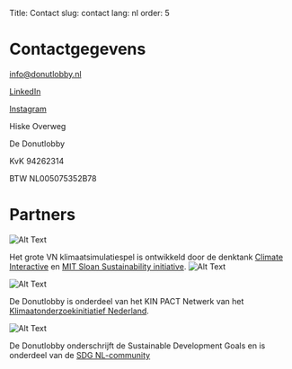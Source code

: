Title: Contact
slug: contact
lang: nl
order: 5

# Contactgegevens

[info@donutlobby.nl](mailto:info@donutlobby.nl)

[LinkedIn](https://www.linkedin.com/company/104477035/)

[Instagram](https://www.instagram.com/donutlobby/)

Hiske Overweg

De Donutlobby

KvK 94262314

BTW NL005075352B78

# Partners

![Alt Text]({static}/images/ci.png)

Het grote VN klimaatsimulatiespel is ontwikkeld door de denktank [Climate Interactive](https://climateinteractive.org) en [MIT Sloan Sustainability initiative](https://mitsloan.mit.edu/sustainability-initiative/welcome).
![Alt Text]({static}/images/mit.png)

![Alt Text]({static}/images/kin.svg)

De Donutlobby is onderdeel van het KIN PACT Netwerk van het [Klimaatonderzoekinitiatief Nederland](https://www.nwo.nl/kin).

![Alt Text]({static}/images/sdg.png)

De Donutlobby onderschrijft de Sustainable Development Goals en is onderdeel van de [SDG NL-community](https://www.sdgnederland.nl/)
